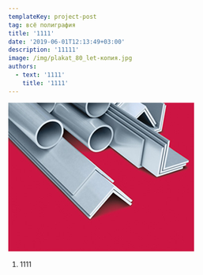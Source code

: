 ```yaml
---
templateKey: project-post
tag: всё полиграфия
title: '1111'
date: '2019-06-01T12:13:49+03:00'
description: '11111'
image: /img/plakat_80_let-копия.jpg
authors:
  - text: '1111'
    title: '1111'
---
```

![](/img/advertising1.jpg)

1. 1111
